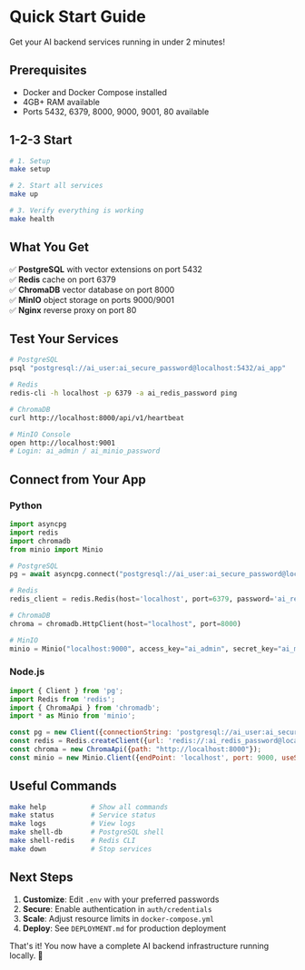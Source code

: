 # Quick Start Guide

Get your AI backend services running in under 2 minutes!

## Prerequisites

- Docker and Docker Compose installed
- 4GB+ RAM available
- Ports 5432, 6379, 8000, 9000, 9001, 80 available

## 1-2-3 Start

```bash
# 1. Setup
make setup

# 2. Start all services  
make up

# 3. Verify everything is working
make health
```

## What You Get

✅ **PostgreSQL** with vector extensions on port 5432  
✅ **Redis** cache on port 6379  
✅ **ChromaDB** vector database on port 8000  
✅ **MinIO** object storage on ports 9000/9001  
✅ **Nginx** reverse proxy on port 80  

## Test Your Services

```bash
# PostgreSQL
psql "postgresql://ai_user:ai_secure_password@localhost:5432/ai_app"

# Redis
redis-cli -h localhost -p 6379 -a ai_redis_password ping

# ChromaDB
curl http://localhost:8000/api/v1/heartbeat

# MinIO Console
open http://localhost:9001
# Login: ai_admin / ai_minio_password
```

## Connect from Your App

### Python
```python
import asyncpg
import redis
import chromadb
from minio import Minio

# PostgreSQL
pg = await asyncpg.connect("postgresql://ai_user:ai_secure_password@localhost:5432/ai_app")

# Redis  
redis_client = redis.Redis(host='localhost', port=6379, password='ai_redis_password')

# ChromaDB
chroma = chromadb.HttpClient(host="localhost", port=8000)

# MinIO
minio = Minio("localhost:9000", access_key="ai_admin", secret_key="ai_minio_password", secure=False)
```

### Node.js
```javascript
import { Client } from 'pg';
import Redis from 'redis';
import { ChromaApi } from 'chromadb';
import * as Minio from 'minio';

const pg = new Client({connectionString: 'postgresql://ai_user:ai_secure_password@localhost:5432/ai_app'});
const redis = Redis.createClient({url: 'redis://:ai_redis_password@localhost:6379'});
const chroma = new ChromaApi({path: "http://localhost:8000"});
const minio = new Minio.Client({endPoint: 'localhost', port: 9000, useSSL: false, accessKey: 'ai_admin', secretKey: 'ai_minio_password'});
```

## Useful Commands

```bash
make help           # Show all commands
make status         # Service status
make logs           # View logs
make shell-db       # PostgreSQL shell
make shell-redis    # Redis CLI
make down           # Stop services
```

## Next Steps

1. **Customize**: Edit `.env` with your preferred passwords
2. **Secure**: Enable authentication in `auth/credentials` 
3. **Scale**: Adjust resource limits in `docker-compose.yml`
4. **Deploy**: See `DEPLOYMENT.md` for production deployment

That's it! You now have a complete AI backend infrastructure running locally. 🚀